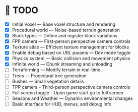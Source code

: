 # 📝 TODO

- [x] Initial Voxel — Base voxel structure and rendering
- [x] Procedural world — Noise-based terrain generation
- [x] Block types — Define and register block variations
- [x] FPP camera — First-person perspective camera controls
- [x] Texture atlas — Efficient texture management for blocks
- [x] Enable debug based on URL params — Dev mode toggle
- [x] Physics system — Basic collision and movement physics
- [x] Infinite world — Chunk streaming and unloading
- [ ] Terraforming — Modify terrain in real-time
- [ ] Trees — Procedural tree generation
- [ ] Bushes — Small vegetation details
- [ ] TPP camera - Third-person perspective camera controls
- [ ] Full screen toggle - Upon game start go to full screen
- [ ] Seasons and Weather — Dynamic environmental changes
- [ ] Basic interface for HUD, menus, and debug info

